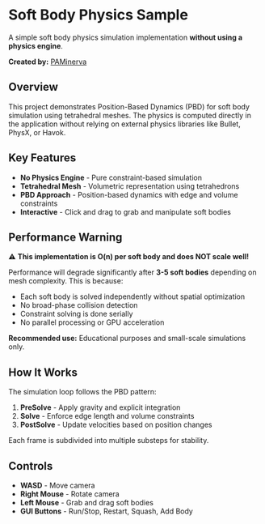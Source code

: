 # Soft Body Physics Sample

A simple soft body physics simulation implementation **without using a physics engine**.

**Created by:** [PAMinerva](https://github.com/PAMinerva)

## Overview

This project demonstrates Position-Based Dynamics (PBD) for soft body simulation using tetrahedral meshes. The physics is computed directly in the application without relying on external physics libraries like Bullet, PhysX, or Havok.

## Key Features

- **No Physics Engine** - Pure constraint-based simulation
- **Tetrahedral Mesh** - Volumetric representation using tetrahedrons
- **PBD Approach** - Position-based dynamics with edge and volume constraints
- **Interactive** - Click and drag to grab and manipulate soft bodies

## Performance Warning

⚠️ **This implementation is O(n) per soft body and does NOT scale well!**

Performance will degrade significantly after **3-5 soft bodies** depending on mesh complexity. This is because:
- Each soft body is solved independently without spatial optimization
- No broad-phase collision detection
- Constraint solving is done serially
- No parallel processing or GPU acceleration

**Recommended use:** Educational purposes and small-scale simulations only.

## How It Works

The simulation loop follows the PBD pattern:

1. **PreSolve** - Apply gravity and explicit integration
2. **Solve** - Enforce edge length and volume constraints
3. **PostSolve** - Update velocities based on position changes

Each frame is subdivided into multiple substeps for stability.

## Controls

- **WASD** - Move camera
- **Right Mouse** - Rotate camera
- **Left Mouse** - Grab and drag soft bodies
- **GUI Buttons** - Run/Stop, Restart, Squash, Add Body